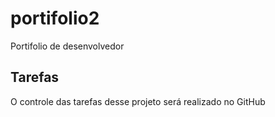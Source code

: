 # portifolio2
Portifolio de desenvolvedor

## Tarefas

O controle das tarefas desse projeto será realizado no GitHub
